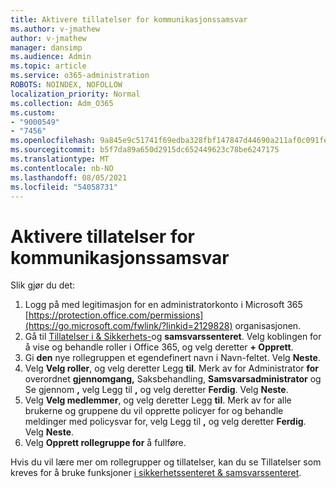```yaml
---
title: Aktivere tillatelser for kommunikasjonssamsvar
ms.author: v-jmathew
author: v-jmathew
manager: dansimp
ms.audience: Admin
ms.topic: article
ms.service: o365-administration
ROBOTS: NOINDEX, NOFOLLOW
localization_priority: Normal
ms.collection: Adm_O365
ms.custom:
- "9000549"
- "7456"
ms.openlocfilehash: 9a845e9c51741f69edba328fbf147847d44690a211af0c091fe29733414f771b
ms.sourcegitcommit: b5f7da89a650d2915dc652449623c78be6247175
ms.translationtype: MT
ms.contentlocale: nb-NO
ms.lasthandoff: 08/05/2021
ms.locfileid: "54058731"
---
```

# <a name="enable-permissions-for-communication-compliance"></a>Aktivere tillatelser for kommunikasjonssamsvar

Slik gjør du det:

1. Logg på med legitimasjon for en administratorkonto i Microsoft 365 [https://protection.office.com/permissions](https://go.microsoft.com/fwlink/?linkid=2129828) organisasjonen.
2. Gå til [Tillatelser i & Sikkerhets-](https://go.microsoft.com/fwlink/?linkid=2101341)og **samsvarssenteret**. Velg koblingen for å vise og behandle roller i Office 365, og velg deretter **\+ Opprett**.
3. Gi **den** nye rollegruppen et egendefinert navn i Navn-feltet. Velg **Neste**.
4. Velg **Velg roller**, og velg deretter Legg **til**. Merk av for Administrator **for** overordnet **gjennomgang,** Saksbehandling, **Samsvarsadministrator** og Se gjennom **,** velg Legg til **,** og velg deretter **Ferdig**. Velg **Neste**.
5. Velg **Velg medlemmer**, og velg deretter Legg **til**. Merk av for alle brukerne og gruppene du vil opprette policyer for og behandle meldinger med policysvar for, velg Legg til **,** og velg deretter **Ferdig**. Velg **Neste**.
6. Velg **Opprett rollegruppe for** å fullføre.

Hvis du vil lære mer om rollegrupper og tillatelser, kan du se Tillatelser som kreves for å bruke funksjoner [i sikkerhetssenteret & samsvarssenteret](https://go.microsoft.com/fwlink/?linkid=2114184).

